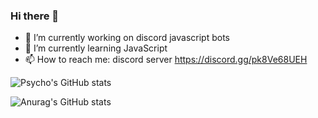 ### Hi there 👋

- 🔭 I’m currently working on discord javascript bots
- 🌱 I’m currently learning JavaScript
- 📫 How to reach me: discord server https://discord.gg/pk8Ve68UEH

![Psycho's GitHub stats](https://github-readme-stats.vercel.app/api?username=Psycho006Develop&show_icons=true&bg_color=00000000)

![Anurag's GitHub stats](https://github-readme-stats.vercel.app/api?username=anuraghazra&show_icons=true&theme=blue-green)

